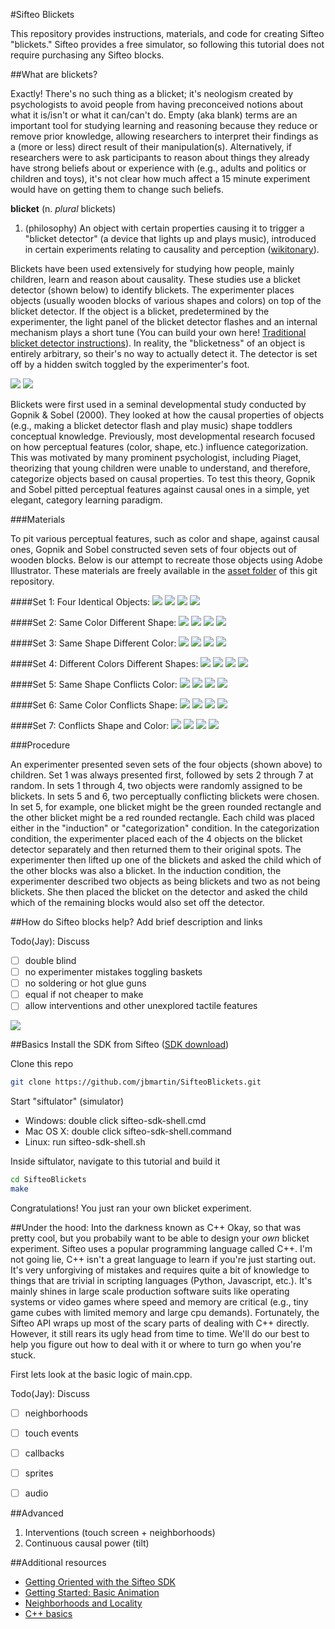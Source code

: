 #Sifteo Blickets

 This repository provides instructions, materials, and code for creating Sifteo "blickets." Sifteo provides a free simulator, so following this tutorial does not require purchasing any Sifteo blocks.

##What are blickets?

Exactly!
There's no such thing as a blicket; it's neologism created by psychologists to avoid people from having preconceived notions about what it is/isn't or what it can/can't do.
Empty (aka blank) terms are an important tool for studying learning and reasoning because they reduce or remove prior knowledge, allowing researchers to interpret their findings as a (more or less) direct result of their manipulation(s).
Alternatively, if researchers were to ask participants to reason about things they already have strong beliefs about or experience with (e.g., adults and politics or children and toys), it's not clear how much affect a 15 minute experiment would have on getting them to change such beliefs.

**blicket** (n. *plural* blickets)

1. (philosophy) An object with certain properties causing it to trigger a "blicket detector" (a device that lights up and plays music), introduced in certain experiments relating to causality and perception ([wikitonary](http://en.wiktionary.org/wiki/blicket)).

Blickets have been used extensively for studying how people, mainly children, learn and reason about causality.
These studies use a blicket detector (shown below) to identify blickets.
The experimenter places objects (usually wooden blocks of various shapes and colors) on top of the blicket detector.
If the object is a blicket, predetermined by the experimenter, the light panel of the blicket detector flashes and an internal mechanism plays a short tune (You can build your own here! [Traditional blicket detector instructions](http://depts.washington.edu/idl/light_detail.htm)).
In reality, the "blicketness" of an object is entirely arbitrary, so their's no way to actually detect it.
The detector is set off by a hidden switch toggled by the experimenter's foot.

![][blicket_guts]
![][blicket_detector]

[blicket_guts]: http://depts.washington.edu/idl/images/blicket_internal_bottom.jpg
[blicket_detector]: http://depts.washington.edu/idl/images/Blicket_top.jpg

Blickets were first used in a seminal developmental study conducted by Gopnik & Sobel (2000).
They looked at how the causal properties of objects (e.g., making a blicket detector flash and play music) shape toddlers conceptual knowledge.
Previously, most developmental research focused on how perceptual features (color, shape, etc.) influence categorization.
This was motivated by many prominent psychologist, including Piaget, theorizing that young children were unable to understand, and therefore, categorize objects based on causal properties.
To test this theory, Gopnik and Sobel pitted perceptual features against causal ones in a simple, yet elegant, category learning paradigm.

###Materials

To pit various perceptual features, such as color and shape, against causal ones, Gopnik and Sobel constructed seven sets of four objects out of wooden blocks.
Below is our attempt to recreate those objects using Adobe Illustrator. These materials are freely available in the [asset folder](https://github.com/jbmartin/SifteoBlickets/tree/master/assets) of this git repository.

####Set 1: Four Identical Objects:
![][green_rect]  ![][green_rect]  ![][green_rect] ![][green_rect]

####Set 2: Same Color Different Shape:
![][green_rect]  ![][green_sq]  ![][green_rounded_rect] ![][green_oval]

####Set 3: Same Shape Different Color:
![][red_rect]  ![][green_rect]  ![][yellow_rect] ![][blue_rect]

####Set 4: Different Colors Different Shapes:
![][green_sq]  ![][blue_oval]  ![][red_tri] ![][yellow_rounded_rect]

####Set 5: Same Shape Conflicts Color:
![][green_rounded_rect]  ![][green_rounded_rect]  ![][red_rounded_rect] ![][red_rounded_rect]

####Set 6: Same Color Conflicts Shape:
![][green_rounded_rect]  ![][green_rounded_rect]  ![][green_sq] ![][green_sq]

####Set 7: Conflicts Shape and Color:
![][red_rect]  ![][red_rect]  ![][green_sq] ![][green_sq]

[green_rect]: https://github.com/jbmartin/SifteoBlickets/blob/master/assets/green_rect.png?raw=true
[red_rect]: https://github.com/jbmartin/SifteoBlickets/blob/master/assets/red_rect.png?raw=true
[yellow_rect]: https://github.com/jbmartin/SifteoBlickets/blob/master/assets/yellow_rect.png?raw=true
[green_oval]: https://github.com/jbmartin/SifteoBlickets/blob/master/assets/green_oval.png?raw=true
[green_sq]: https://github.com/jbmartin/SifteoBlickets/blob/master/assets/green_sq.png?raw=true
[green_rounded_rect]: https://github.com/jbmartin/SifteoBlickets/blob/master/assets/green_rounded_rect.png?raw=true
[blue_oval]: https://github.com/jbmartin/SifteoBlickets/blob/master/assets/blue_oval.png?raw=true
[blue_rect]: https://github.com/jbmartin/SifteoBlickets/blob/master/assets/blue_rect.png?raw=true
[red_tri]: https://github.com/jbmartin/SifteoBlickets/blob/master/assets/red_tri.png?raw=true
[yellow_rounded_rect]: https://github.com/jbmartin/SifteoBlickets/blob/master/assets/yellow_rounded_rect.png?raw=true
[red_rounded_rect]: https://github.com/jbmartin/SifteoBlickets/blob/master/assets/red_rounded_rect.png?raw=true

###Procedure

An experimenter presented seven sets of the four objects (shown above) to children.
Set 1 was always presented first, followed by sets 2 through 7 at random.
In sets 1 through 4, two objects were randomly assigned to be blickets.
In sets 5 and 6, two perceptually conflicting blickets were chosen.
In set 5, for example, one blicket might be the green rounded rectangle and the other blicket might be a red rounded rectangle.
Each child was placed either in the "induction" or "categorization" condition.
In the categorization condition, the experimenter placed each of the 4 objects on the blicket detector separately and then returned them to their original spots.
The experimenter then lifted up one of the blickets and asked the child which of the other blocks was also a blicket.
In the induction condition, the experimenter described two objects as being blickets and two as not being blickets. She then placed the blicket on the detector and asked the child which of the remaining blocks would also set off the detector.

##How do Sifteo blocks help?
Add brief description and links

Todo(Jay):
Discuss
- [ ] double blind 
- [ ] no experimenter mistakes toggling baskets
- [ ] no soldering or hot glue guns
- [ ] equal if not cheaper to make
- [ ] allow interventions and other unexplored tactile features

![][screen_shot]

[screen_shot]: https://github.com/jbmartin/SifteoBlickets/blob/master/blog_assets/screen_shot.png?raw=true

##Basics
Install the SDK from Sifteo ([SDK download](https://developers.sifteo.com/docs/SifteoSDK/0.9.8/getting_started.html))

Clone this repo

```bash
git clone https://github.com/jbmartin/SifteoBlickets.git 
```

Start "siftulator" (simulator)

* Windows: double click sifteo-sdk-shell.cmd
* Mac OS X: double click sifteo-sdk-shell.command
* Linux: run sifteo-sdk-shell.sh

Inside siftulator, navigate to this tutorial and build it

```bash
cd SifteoBlickets
make
```

Congratulations! You just ran your own blicket experiment.



##Under the hood: Into the darkness known as C++
Okay, so that was pretty cool, but you probabily want to be able to design your _own_  blicket experiment.
Sifteo uses a popular programming language called C++.
I'm not going lie, C++ isn't a great language to learn if you're just starting out.
It's very unforgiving of mistakes and requires quite a bit of knowledge to things that are trivial in scripting languages (Python, Javascript, etc.).
It's mainly shines in large scale production software suits like operating systems or video games where speed and memory are critical (e.g., tiny game cubes with limited memory and large cpu demands).
Fortunately, the Sifteo API wraps up most of the scary parts of dealing with C++ directly.
However, it still rears its ugly head from time to time.
We'll do our best to help you figure out how to deal with it or where to turn go when you're stuck.

First lets look at the basic logic of main.cpp.

Todo(Jay):
Discuss
- [ ] neighborhoods
- [ ] touch events
- [ ] callbacks
- [ ] sprites
- [ ] audio




##Advanced
1. Interventions (touch screen + neighborhoods)
2. Continuous causal power (tilt)

##Additional resources
* [Getting Oriented with the Sifteo SDK](http://tech.sifteo.com/2013/01/08/getting-oriented-with-the-sifteo-sdk/)
* [Getting Started: Basic Animation](http://tech.sifteo.com/2013/01/22/getting-started-basic-animation/)
* [Neighborhoods and Locality](http://tech.sifteo.com/2013/01/03/neighborhoods-and-locality/)
* [C++ basics](http://www.cprogramming.com/tutorial.html)
